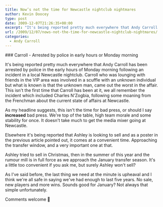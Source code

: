```yaml
---
title: Now’s not the time for Newcastle nightclub nightmares
author: Kevin Doocey
type: post
date: 2009-12-07T21:26:35+00:00
excerpt: "It's being reported pretty much everywhere that Andy Carroll has.."
url: /2009/12/07/nows-not-the-time-for-newcastle-nightclub-nightmares/
categories:
  - Andy Carroll
---
```


### Carroll - Arrested by police in early hours or Monday morning

It's being reported pretty much everywhere that Andy Carroll has been arrested by police in the early hours of Monday morning following an incident in a local Newcastle nightclub. Carroll who was lounging with friends in the VIP area was involved in a scuffle with an unknown individual but what is known is that the unknown man, came out the worst in the affair. This isn't the first  time that Carroll has been at it, we all remember the incident which included Charles N'Zogbia, following some moaning from the Frenchman about the current state of affairs at Newcastle.

As my headline suggests, this isn't the time for bad press, or should I say **increased** bad press. We're top of the table, high team morale and some stability for once. It doesn't take much to get the media mixer going at Newcastle.

Elsewhere it's being reported that Ashley is looking to sell and as a poster in the previous article pointed out, it comes at a convenient time. Approaching the transfer window, and a very important one at that.

Ashley tried to sell in Christmas, then in the summer of this year and the rumour mill is in full force as we approach the January transfer season. It's a little too convenient if you ask me, but surely Ashley won't sell?

As I've said before, the last thing we need at the minute is upheaval and I think we're all safe in saying we've had enough to last five years. No sale, new players and more wins. Sounds good for January? Not always that simple unfortunately.

Comments welcome 🙂

